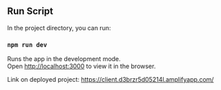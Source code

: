 ## Run Script

In the project directory, you can run:

### `npm run dev`

Runs the app in the development mode.<br />
Open [http://localhost:3000](http://localhost:3000) to view it in the browser.

Link on deployed project: https://client.d3brzr5d05214l.amplifyapp.com/
